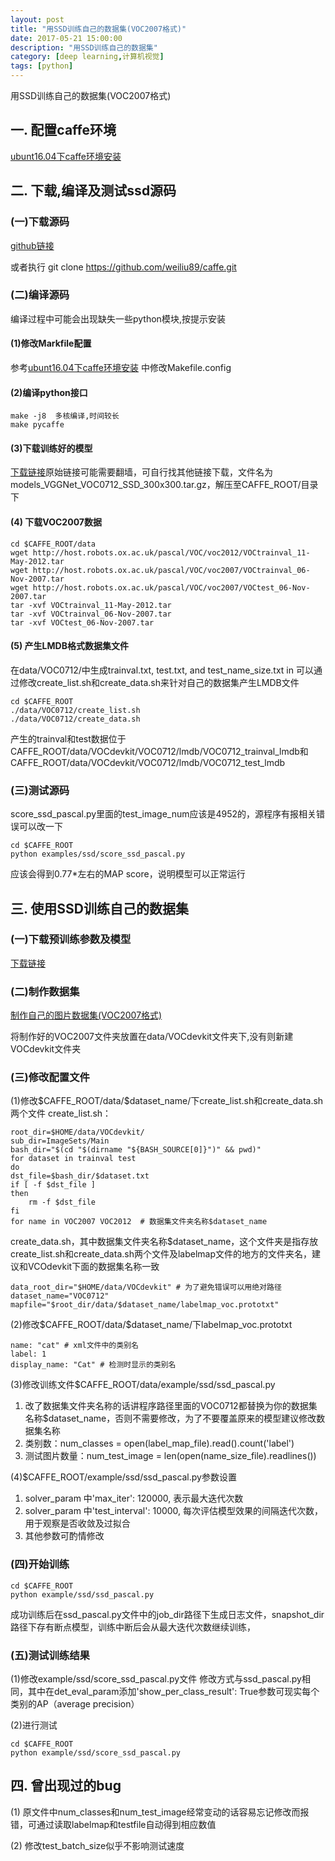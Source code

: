 ```yaml
---
layout: post
title: "用SSD训练自己的数据集(VOC2007格式)"
date: 2017-05-21 15:00:00
description: "用SSD训练自己的数据集"
category: [deep learning,计算机视觉]
tags: [python]
---
```


用SSD训练自己的数据集(VOC2007格式)

<!--more-->

## 一. 配置caffe环境

[ubunt16.04下caffe环境安装](https://hyzhan.github.io/2016/11/11/2016-11-11-ubunt16.04%E4%B8%8Bcaffe%E7%8E%AF%E5%A2%83%E5%AE%89%E8%A3%85/)

## 二. 下载,编译及测试ssd源码

### (一)下载源码

[github链接](https://github.com/weiliu89/caffe/tree/ssd)

或者执行 git clone https://github.com/weiliu89/caffe.git

### (二)编译源码

编译过程中可能会出现缺失一些python模块,按提示安装

#### (1)修改Markfile配置
参考[ubunt16.04下caffe环境安装](https://hyzhan.github.io/2016/11/11/2016-11-11-ubunt16.04%E4%B8%8Bcaffe%E7%8E%AF%E5%A2%83%E5%AE%89%E8%A3%85/)
中修改Makefile.config

#### (2)编译python接口

	make -j8  多核编译,时间较长
	make pycaffe

#### (3)下载训练好的模型

[下载链接](https://drive.google.com/file/d/0BzKzrI_SkD1_WVVTSmQxU0dVRzA/view)原始链接可能需要翻墙，可自行找其他链接下载，文件名为models_VGGNet_VOC0712_SSD_300x300.tar.gz，解压至CAFFE_ROOT/目录下
#### (4) 下载VOC2007数据

    cd $CAFFE_ROOT/data
    wget http://host.robots.ox.ac.uk/pascal/VOC/voc2012/VOCtrainval_11-May-2012.tar
    wget http://host.robots.ox.ac.uk/pascal/VOC/voc2007/VOCtrainval_06-Nov-2007.tar
    wget http://host.robots.ox.ac.uk/pascal/VOC/voc2007/VOCtest_06-Nov-2007.tar
    tar -xvf VOCtrainval_11-May-2012.tar
    tar -xvf VOCtrainval_06-Nov-2007.tar
    tar -xvf VOCtest_06-Nov-2007.tar

#### (5) 产生LMDB格式数据集文件

在data/VOC0712/中生成trainval.txt, test.txt, and test_name_size.txt in 
可以通过修改create_list.sh和create_data.sh来针对自己的数据集产生LMDB文件

    cd $CAFFE_ROOT
    ./data/VOC0712/create_list.sh
    ./data/VOC0712/create_data.sh


产生的trainval和test数据位于CAFFE_ROOT/data/VOCdevkit/VOC0712/lmdb/VOC0712_trainval_lmdb和CAFFE_ROOT/data/VOCdevkit/VOC0712/lmdb/VOC0712_test_lmdb

### (三)测试源码
score_ssd_pascal.py里面的test_image_num应该是4952的，源程序有报相关错误可以改一下

	cd $CAFFE_ROOT
    python examples/ssd/score_ssd_pascal.py

应该会得到0.77*左右的MAP score，说明模型可以正常运行

## 三. 使用SSD训练自己的数据集

### (一)下载预训练参数及模型

[下载链接](https://gist.github.com/weiliu89/2ed6e13bfd5b57cf81d6)

### (二)制作数据集

[制作自己的图片数据集(VOC2007格式)](https://hyzhan.github.io/2017/02/08/2017-02-08-%E5%88%B6%E4%BD%9C%E8%87%AA%E5%B7%B1%E7%9A%84%E5%9B%BE%E7%89%87%E6%95%B0%E6%8D%AE%E9%9B%86/)

将制作好的VOC2007文件夹放置在data/VOCdevkit文件夹下,没有则新建VOCdevkit文件夹

### (三)修改配置文件

(1)修改\$CAFFE_ROOT/data/$dataset_name/下create_list.sh和create_data.sh两个文件
create_list.sh：

    root_dir=$HOME/data/VOCdevkit/
    sub_dir=ImageSets/Main
    bash_dir="$(cd "$(dirname "${BASH_SOURCE[0]}")" && pwd)"
    for dataset in trainval test
    do
    dst_file=$bash_dir/$dataset.txt
    if [ -f $dst_file ]
    then
        rm -f $dst_file
    fi
    for name in VOC2007 VOC2012  # 数据集文件夹名称$dataset_name

create_data.sh，其中数据集文件夹名称$dataset_name，这个文件夹是指存放create_list.sh和create_data.sh两个文件及labelmap文件的地方的文件夹名，建议和VCOdevkit下面的数据集名称一致

    data_root_dir="$HOME/data/VOCdevkit" # 为了避免错误可以用绝对路径
    dataset_name="VOC0712"
    mapfile="$root_dir/data/$dataset_name/labelmap_voc.prototxt"

(2)修改\$CAFFE_ROOT/data/$dataset_name/下labelmap_voc.prototxt

    name: "cat" # xml文件中的类别名
    label: 1
    display_name: "Cat" # 检测时显示的类别名
    
(3)修改训练文件\$CAFFE_ROOT/data/example/ssd/ssd_pascal.py

1. 改了数据集文件夹名称的话讲程序路径里面的VOC0712都替换为你的数据集名称$dataset_name，否则不需要修改，为了不要覆盖原来的模型建议修改数据集名称
2. 类别数：num_classes = open(label_map_file).read().count('label')
3. 测试图片数量：num_test_image = len(open(name_size_file).readlines())



(4)\$CAFFE_ROOT/example/ssd/ssd_pascal.py参数设置

1. solver_param 中'max_iter': 120000, 表示最大迭代次数
2. solver_param 中'test_interval': 10000, 每次评估模型效果的间隔迭代次数，用于观察是否收敛及过拟合
3. 其他参数可酌情修改

### (四)开始训练

	cd $CAFFE_ROOT
	python example/ssd/ssd_pascal.py


成功训练后在ssd_pascal.py文件中的job_dir路径下生成日志文件，snapshot_dir路径下存有断点模型，训练中断后会从最大迭代次数继续训练，

	
### (五)测试训练结果

(1)修改example/ssd/score_ssd_pascal.py文件
修改方式与ssd_pascal.py相同，其中在det_eval_param添加'show_per_class_result': True参数可现实每个类别的AP（average precision）

(2)进行测试

	cd $CAFFE_ROOT
	python example/ssd/score_ssd_pascal.py


## 四. 曾出现过的bug

(1) 原文件中num_classes和num_test_image经常变动的话容易忘记修改而报错，可通过读取labelmap和testfile自动得到相应数值

(2) 修改test_batch_size似乎不影响测试速度
